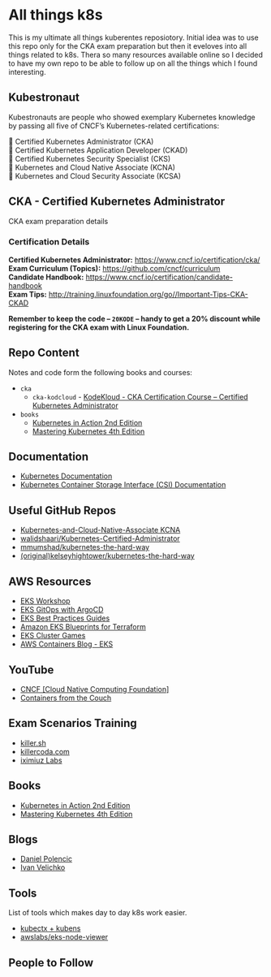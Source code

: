 # All things k8s
This is my ultimate all things kuberentes reposiotory. 
Initial idea was to use this repo only for the CKA exam preparation but then it eveloves into all things related to k8s. Thera so many resources available online so I decided to have my own repo to be able to follow up on all the things which I found interesting. 

## Kubestronaut 
Kubestronauts are people who showed exemplary Kubernetes knowledge by passing all five of CNCF’s Kubernetes-related certifications:  

🔹 Certified Kubernetes Administrator (CKA)   
🔹 Certified Kubernetes Application Developer (CKAD)   
🔹 Certified Kubernetes Security Specialist (CKS)   
🔹 Kubernetes and Cloud Native Associate (KCNA)   
🔹 Kubernetes and Cloud Security Associate (KCSA)   

## CKA - Certified Kubernetes Administrator
CKA exam preparation details

### Certification Details
**Certified Kubernetes Administrator:** https://www.cncf.io/certification/cka/   
**Exam Curriculum (Topics):** https://github.com/cncf/curriculum   
**Candidate Handbook:** https://www.cncf.io/certification/candidate-handbook    
**Exam Tips:** http://training.linuxfoundation.org/go//Important-Tips-CKA-CKAD     
 
**Remember to keep the code – `20KODE` – handy to get a 20% discount while registering for the CKA exam with Linux Foundation.**

## Repo Content  
Notes and code form the following books and courses:
- `cka`
    - `cka-kodcloud` - [KodeKloud - CKA Certification Course – Certified Kubernetes Administrator](https://kodekloud.com/courses/certified-kubernetes-administrator-cka/)
- `books`
    - [Kubernetes in Action 2nd Edition](https://www.manning.com/books/kubernetes-in-action-second-edition)  
    - [Mastering Kubernetes 4th Edition](https://www.amazon.com/Kubernetes-operate-world-class-container-native-systems/dp/1804611395)

## Documentation
- [Kubernetes Documentation](https://kubernetes.io/docs/home/)
- [Kubernetes Container Storage Interface (CSI) Documentation](https://kubernetes-csi.github.io/docs/)

## Useful GitHub Repos
- [Kubernetes-and-Cloud-Native-Associate KCNA](https://github.com/moabukar/Kubernetes-and-Cloud-Native-Associate-KCNA)  
- [walidshaari/Kubernetes-Certified-Administrator](https://github.com/walidshaari/Kubernetes-Certified-Administrator)  
- [mmumshad/kubernetes-the-hard-way](https://github.com/mmumshad/kubernetes-the-hard-way)
- [(original)kelseyhightower/kubernetes-the-hard-way](https://github.com/kelseyhightower/kubernetes-the-hard-way)

## AWS Resources  
- [EKS Workshop](https://www.eksworkshop.com/)
- [EKS GitOps with ArgoCD](https://catalog.workshops.aws/eksgitops-argocd-githubactions/en-US)
- [EKS Best Practices Guides](https://aws.github.io/aws-eks-best-practices/)  
- [Amazon EKS Blueprints for Terraform](https://aws-ia.github.io/terraform-aws-eks-blueprints/)  
- [EKS Cluster Games](https://eksclustergames.com/?s=09)  
- [AWS Containers Blog - EKS](https://aws.amazon.com/blogs/containers/category/compute/amazon-kubernetes-service/)

## YouTube
- [CNCF [Cloud Native Computing Foundation]](https://www.youtube.com/@cncf)  
- [Containers from the Couch](https://www.youtube.com/containersfromthecouch)

## Exam Scenarios Training
- [killer.sh](https://killer.sh/)  
- [killercoda.com](https://killercoda.com/)  
- [iximiuz Labs](https://labs.iximiuz.com/)

## Books 
- [Kubernetes in Action 2nd Edition](https://www.manning.com/books/kubernetes-in-action-second-edition)  
- [Mastering Kubernetes 4th Edition](https://www.amazon.com/Kubernetes-operate-world-class-container-native-systems/dp/1804611395)

## Blogs
- [Daniel Polencic](https://medium.com/@danielepolencic)
- [Ivan Velichko](https://iximiuz.com/en/)

## Tools
List of tools which makes day to day k8s work easier.
- [kubectx + kubens](https://github.com/ahmetb/kubectx)
- [awslabs/eks-node-viewer](https://github.com/awslabs/eks-node-viewer)

## People to Follow
